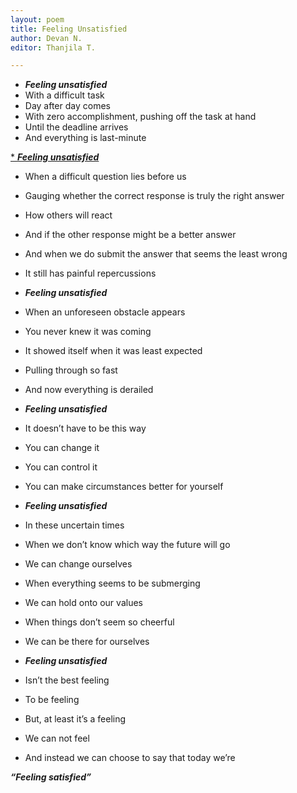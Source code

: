 ```yaml
---
layout: poem
title: Feeling Unsatisfied
author: Devan N.
editor: Thanjila T.

---
```

* **_Feeling unsatisfied_**
* With a difficult task
* Day after day comes
* With zero accomplishment, pushing off the task at hand
* Until the deadline arrives
* And everything is last-minute

<ins>* **_Feeling unsatisfied_** </ins>
* When a difficult question lies before us
* Gauging whether the correct response is truly the right answer
* How others will react
* And if the other response might be a better answer
* And when we do submit the answer that seems the least wrong
* It still has painful repercussions

* **_Feeling unsatisfied_**
* When an unforeseen obstacle appears
* You never knew it was coming
* It showed itself when it was least expected
* Pulling through so fast
* And now everything is derailed

* **_Feeling unsatisfied_**
* It doesn’t have to be this way
* You can change it
* You can control it
* You can make circumstances better for yourself

* **_Feeling unsatisfied_**
* In these uncertain times
* When we don’t know which way the future will go
* We can change ourselves
* When everything seems to be submerging
* We can hold onto our values
* When things don’t seem so cheerful
* We can be there for ourselves

* **_Feeling unsatisfied_**
* Isn’t the best feeling
* To be feeling
* But, at least it’s a feeling
* We can not feel
* And instead we can choose to say that today we’re

**_“Feeling satisfied”_**